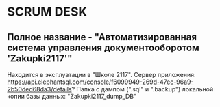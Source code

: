 # SCRUM DESK  
## Полное название - "Автоматизированная система управления документооборотом 'Zakupki2117'"
Находится в эксплуатации в "Школе 2117". 
Сервер приложения: https://api.elephantsql.com/console/f6099949-269d-47ec-96a9-2b50ded68da3/details?
Папка с дампом (".sql" и ".backup") локальной копии базы данных: "Zakupki2117_dump_DB"
